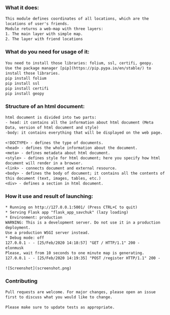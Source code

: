### What it does:
    This module defines coordinates of all locations, which are the locations of user's friends.
    Module returns a web-map with three layers:
    1. The main layer with simple map.
    2. The layer with friend locations


### What do you need for usage of it:
    You need to install those libraries: folium, ssl, certifi, geopy.
    Use the package manager [pip](https://pip.pypa.io/en/stable/) to install those libraries.
    pip install folium
    pip install ssl
    pip install certifi
    pip install geopy
### Structure of an html document:
    html document is divided into two parts:
    - head: it contains all the information about html document (Meta Data, version of html document and style)
    -body: it contains everything that will be displayed on the web page.

    <!DOCTYPE> - defines the type of documents.
    <head> - defines the whole information about the document.
    <meta> - defines metadata about html document.
    <style> - defines style for html document; here you specify how html document will render in a browser.
    <link> - connects document and external resource.
    <body> - defines the body of document; it contains all the contents of this document (text, images, tables, etc.)
    <div> - defines a section in html document.


### How it use and result of launching:
    * Running on http://127.0.0.1:5001/ (Press CTRL+C to quit)
    * Serving Flask app "flask_app_savchuk" (lazy loading)
    * Environment: production
    WARNING: This is a development server. Do not use it in a production deployment.
    Use a production WSGI server instead.
    * Debug mode: off
    127.0.0.1 - - [25/Feb/2020 14:18:57] "GET / HTTP/1.1" 200 -
    elonmusk
    Please, wait from 10 seconds to one minute map is generating.
    127.0.0.1 - - [25/Feb/2020 14:19:35] "POST /register HTTP/1.1" 200 -

    ![Screenshot](screenshot.png)


### Contributing
    Pull requests are welcome. For major changes, please open an issue first to discuss what you would like to change.

    Please make sure to update tests as appropriate.


